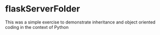 # flaskServerFolder
This was a simple exercise to demonstrate inheritance and object oriented coding in the context of Python
